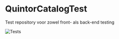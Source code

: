 # QuintorCatalogTest
Test repository voor zowel front- als back-end testing

![Tests]("https://github.com/MarkStreek/QuintorCatalogTest/actions/workflows/test.yml/badge.svg")